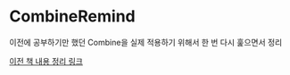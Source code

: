 # CombineRemind

이전에 공부하기만 했던 Combine을 실제 적용하기 위해서 한 번 다시 훑으면서 정리

[이전 책 내용 정리 링크](https://github.com/myssun0325/CombineStudy#combinestudy)
